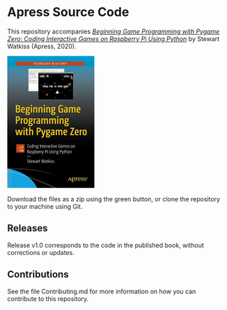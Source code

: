 # Apress Source Code

This repository accompanies [*Beginning Game Programming with Pygame Zero: Coding Interactive Games on Raspberry Pi Using Python*](https://www.apress.com/9781484256497) by Stewart Watkiss  (Apress, 2020).

[comment]: #cover
![Cover image](9781484256497.jpg)

Download the files as a zip using the green button, or clone the repository to your machine using Git.

## Releases

Release v1.0 corresponds to the code in the published book, without corrections or updates.

## Contributions

See the file Contributing.md for more information on how you can contribute to this repository.